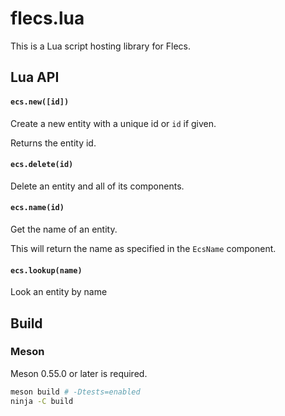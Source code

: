# flecs.lua

This is a Lua script hosting library for Flecs.

## Lua API

#### `ecs.new([id])`

Create a new entity with a unique id or `id` if given.

Returns the entity id.

#### `ecs.delete(id)`

Delete an entity and all of its components.

#### `ecs.name(id)`

Get the name of an entity.

This will return the name as specified in the `EcsName` component.

#### `ecs.lookup(name)`

Look an entity by name


## Build

### Meson

Meson 0.55.0 or later is required.

```bash
meson build # -Dtests=enabled
ninja -C build
```